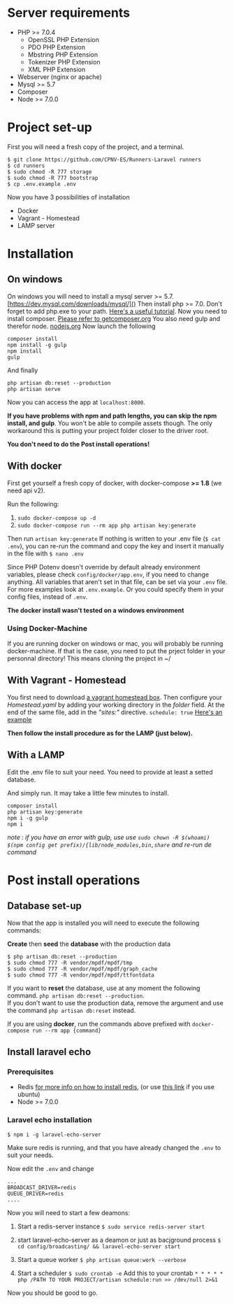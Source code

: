 # Server requirements
- PHP >= 7.0.4
    - OpenSSL PHP Extension
    - PDO PHP Extension
    - Mbstring PHP Extension
    - Tokenizer PHP Extension
    - XML PHP Extension
- Webserver (nginx or apache)
- Mysql >= 5.7
- Composer
- Node >= 7.0.0

# Project set-up

First you will need a fresh copy of the project, and a terminal.
```
$ git clone https://github.com/CPNV-ES/Runners-Laravel runners
$ cd runners
$ sudo chmod -R 777 storage
$ sudo chmod -R 777 bootstrap
$ cp .env.example .env
```

Now you have 3 possibilities of installation
* Docker
* Vagrant - Homestead
* LAMP server

# Installation

## On windows

On windows you will need to install a mysql server >= 5.7.[https://dev.mysql.com/downloads/mysql/]()
Then install php >= 7.0. Don't forget to add php.exe to your path. [Here's a useful tutorial](http://kizu514.com/blog/install-php7-and-composer-on-windows-10/).
Now you need to install composer. [Please refer to getcomposer.org](http://getcomposer.org)
You also need gulp and therefor node. [nodejs.org](https://nodejs.org)
Now launch the following
```
composer install
npm install -g gulp
npm install
gulp
```

And finally
```
php artisan db:reset --production
php artisan serve
```

Now you can access the app at `localhost:8000`.

__If you have problems with npm and path lengths, you can skip the npm install, and gulp__.
You won't be able to compile assets though. The only workaround this is putting your project folder closer to the driver root.

__You don't need to do the Post install operations!__

## With docker

First get yourself a fresh copy of docker, with docker-compose **>= 1.8** (we need api v2).

Run the following:
1. `sudo docker-compose up -d`
2. `sudo docker-compose run --rm app php artisan key:generate`

Then run `artisan key:generate`
If nothing is written to your .env file (`$ cat .env`), you can re-run the command and copy the key and insert it manually in the file with `$ nano .env`


Since PHP Dotenv doesn't override by default already environment variables, please check `config/docker/app.env`, if you need to change anything.
All variables that aren't set in that file, can be set via your `.env` file.
For more examples look at `.env.example`.
Or you could specify them in your config files, instead of `.env`.

__The docker install wasn't tested on a windows environment__

### Using Docker-Machine
If you are running docker on windows or mac, you will probably be running docker-machine. If that is the case, you need to put the prject folder in your personnal directory!
This means cloning the project in ~/

## With Vagrant - Homestead
You first need to download [a vagrant homestead box](https://laravel.com/docs/5.4/homestead).
Then configure your _Homestead.yaml_ by adding your working directory in the _folder_ field.
At the end of the same file, add in the _"sites:"_ directive.
`schedule: true`
[Here's an example](https://laravel.com/docs/5.4/homestead#configuring-cron-schedules)  

**Then follow the install procedure as for the LAMP (just below).**  

## With a LAMP

Edit the .env file to suit your need. You need to provide at least a setted database.

And simply run. It may take a little few minutes to install.
```
composer install
php artisan key:generate
npm i -g gulp
npm i 
```
_note : if you have an error with gulp, use use `sudo chown -R $(whoami) $(npm config get prefix)/{lib/node_modules,bin,share` and re-run de command_
# Post install operations
## Database set-up
Now that the app is installed you will need to execute the following commands:

**Create** then **seed** the **database** with the production data
```
$ php artisan db:reset --production
$ sudo chmod 777 -R vendor/mpdf/mpdf/tmp
$ sudo chmod 777 -R vendor/mpdf/mpdf/graph_cache
$ sudo chmod 777 -R vendor/mpdf/mpdf/ttfontdata
```

If you want to **reset** the database, use at any moment the following command.
`php artisan db:reset --production`.  
If you don't want to use the production data, remove the argument and use the command `php artisan db:reset` instead.

If you are using **docker**, run the commands above prefixed with `docker-compose run --rm app {command}`

## Install laravel echo
### Prerequisites

- Redis [for more info on how to install redis]((https://redis.io/download)), (or use [this link](https://www.digitalocean.com/community/tutorials/how-to-install-and-configure-redis-on-ubuntu-16-04) if you use ubuntu)
- Node >= 7.0.0

### Laravel echo installation

```
$ npm i -g laravel-echo-server
```

Make sure redis is running, and that you have already changed the `.env` to suit your needs.

Now edit the `.env` and change
```
...
BROADCAST_DRIVER=redis
QUEUE_DRIVER=redis
....
```

Now you will need to start a few deamons:
1. Start a redis-server instance
    `$ sudo service redis-server start`
2. start laravel-echo-server as a deamon or just as bacjground process
   `$ cd config/broadcasting/ && laravel-echo-server start`

3. Start a queue worker
   `$ php artisan queue:work --verbose`

4. Start a scheduler
    `$ sudo crontab -e`
    Add this to your crontab
    `* * * * * php /PATH TO YOUR PROJECT/artisan schedule:run >> /dev/null 2>&1`

Now you should be good to go.
